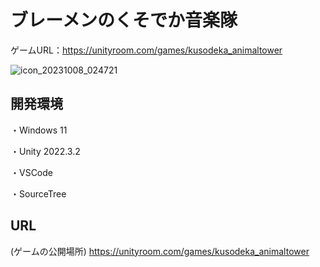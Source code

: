 # ブレーメンのくそでか音楽隊
ゲームURL：https://unityroom.com/games/kusodeka_animaltower

![icon_20231008_024721](https://github.com/user-attachments/assets/fec9d311-2358-4cd8-b109-cdfff0d44af4)

## 開発環境
・Windows 11

・Unity 2022.3.2

・VSCode

・SourceTree

## URL
(ゲームの公開場所)
https://unityroom.com/games/kusodeka_animaltower
